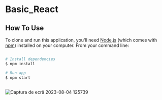 # Basic_React

## How To Use

To clone and run this application, you'll need [Node.js](https://nodejs.org/en/download/) (which comes with [npm](http://npmjs.com)) installed on your computer. From your command line:

```bash

# Install dependencies
$ npm install

# Run app
$ npm start
```


##
![Captura de ecrã 2023-08-04 125739](https://github.com/anaritacpereira/Basic_React/assets/127841235/d66173fd-91aa-4268-ac72-683d1c915811)



